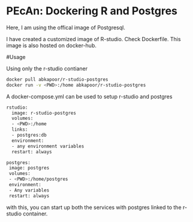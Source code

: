 # PEcAn: Dockering R and Postgres
Here, I am using the offical image of Postgresql.

I have created a customized image of R-studio. Check Dockerfile.
This image is also hosted on docker-hub.

#Usage  

Using only the r-studio contianer
```Bash
docker pull abkapoor/r-studio-postgres
docker run -v <PWD>:/home abkapoor/r-studio-postgres
```

A docker-compose.yml can be used to setup r-studio and postgres
```Bash
rstudio:
  image: r-studio-postgres
  volumes: 
  - <PWD>:/home
  links:
  - postgres:db
  environment:
  - any environment variables
  restart: always

postgres:
 image: postgres
 volumes:
 - <PWD>:/home/postgres
 environment:
 - Any variables
 restart: always
```

with this, you can start up both the services with postgres linked to the r-studio container.
